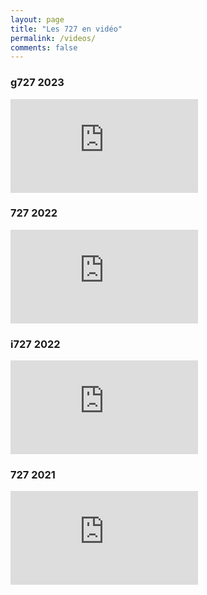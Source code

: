 ```yaml
---
layout: page
title: "Les 727 en vidéo"
permalink: /videos/
comments: false
---
```


### g727 2023

<div class="video"><iframe class="video" src="https://www.youtube.com/embed/Bo42Ue6Qtvk?si=k_lsPyRZWOE4hf1n" title="YouTube video player" frameborder="0" allow="accelerometer; autoplay; clipboard-write; encrypted-media; gyroscope; picture-in-picture; web-share" allowfullscreen></iframe></div>


### 727 2022

<div class="video"><iframe class="video" src="https://www.youtube.com/embed/HOPULxl3c_8" title="YouTube video player" frameborder="0" allow="accelerometer; autoplay; clipboard-write; encrypted-media; gyroscope; picture-in-picture" allowfullscreen></iframe></div>

### i727 2022 

<div class="video"><iframe class="video" src="https://www.youtube.com/embed/mLG9Mg06Lf8" title="YouTube video player" frameborder="0" allow="accelerometer; autoplay; clipboard-write; encrypted-media; gyroscope; picture-in-picture" allowfullscreen></iframe></div>


### 727 2021

<div class="video"><iframe class="video" src="https://www.youtube.com/embed/dsf6yhWoETE" title="YouTube video player" frameborder="0" allow="accelerometer; autoplay; clipboard-write; encrypted-media; gyroscope; picture-in-picture" allowfullscreen></iframe></div>
